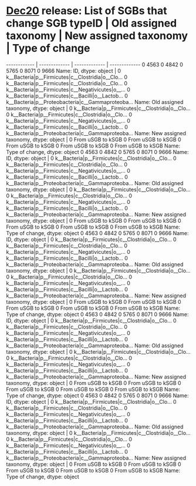 # [Dec20](../Nov20-Dec20comparison.md#how-many-sgbs-change-type) release: List of SGBs that change SGB typeID | Old assigned taxonomy | New assigned taxonomy | Type of change
------------ | ------------- | ------------- | -------------
0    4563
0    4842
0    5765
0    8071
0    9666
Name: ID, dtype: object	| 0    k__Bacteria\|p__Firmicutes\|c__Clostridia\|o__Clo...
0    k__Bacteria\|p__Firmicutes\|c__Clostridia\|o__Clo...
0    k__Bacteria\|p__Firmicutes\|c__Negativicutes\|o__...
0    k__Bacteria\|p__Firmicutes\|c__Bacilli\|o__Lactob...
0    k__Bacteria\|p__Proteobacteria\|c__Gammaproteoba...
Name: Old assigned taxonomy, dtype: object	| 0    k__Bacteria\|p__Firmicutes\|c__Clostridia\|o__Clo...
0    k__Bacteria\|p__Firmicutes\|c__Clostridia\|o__Clo...
0    k__Bacteria\|p__Firmicutes\|c__Negativicutes\|o__...
0    k__Bacteria\|p__Firmicutes\|c__Bacilli\|o__Lactob...
0    k__Bacteria\|p__Proteobacteria\|c__Gammaproteoba...
Name: New assigned taxonomy, dtype: object	| 0    From uSGB to kSGB
0    From uSGB to kSGB
0    From uSGB to kSGB
0    From uSGB to kSGB
0    From uSGB to kSGB
Name: Type of change, dtype: object
0    4563
0    4842
0    5765
0    8071
0    9666
Name: ID, dtype: object	| 0    k__Bacteria\|p__Firmicutes\|c__Clostridia\|o__Clo...
0    k__Bacteria\|p__Firmicutes\|c__Clostridia\|o__Clo...
0    k__Bacteria\|p__Firmicutes\|c__Negativicutes\|o__...
0    k__Bacteria\|p__Firmicutes\|c__Bacilli\|o__Lactob...
0    k__Bacteria\|p__Proteobacteria\|c__Gammaproteoba...
Name: Old assigned taxonomy, dtype: object	| 0    k__Bacteria\|p__Firmicutes\|c__Clostridia\|o__Clo...
0    k__Bacteria\|p__Firmicutes\|c__Clostridia\|o__Clo...
0    k__Bacteria\|p__Firmicutes\|c__Negativicutes\|o__...
0    k__Bacteria\|p__Firmicutes\|c__Bacilli\|o__Lactob...
0    k__Bacteria\|p__Proteobacteria\|c__Gammaproteoba...
Name: New assigned taxonomy, dtype: object	| 0    From uSGB to kSGB
0    From uSGB to kSGB
0    From uSGB to kSGB
0    From uSGB to kSGB
0    From uSGB to kSGB
Name: Type of change, dtype: object
0    4563
0    4842
0    5765
0    8071
0    9666
Name: ID, dtype: object	| 0    k__Bacteria\|p__Firmicutes\|c__Clostridia\|o__Clo...
0    k__Bacteria\|p__Firmicutes\|c__Clostridia\|o__Clo...
0    k__Bacteria\|p__Firmicutes\|c__Negativicutes\|o__...
0    k__Bacteria\|p__Firmicutes\|c__Bacilli\|o__Lactob...
0    k__Bacteria\|p__Proteobacteria\|c__Gammaproteoba...
Name: Old assigned taxonomy, dtype: object	| 0    k__Bacteria\|p__Firmicutes\|c__Clostridia\|o__Clo...
0    k__Bacteria\|p__Firmicutes\|c__Clostridia\|o__Clo...
0    k__Bacteria\|p__Firmicutes\|c__Negativicutes\|o__...
0    k__Bacteria\|p__Firmicutes\|c__Bacilli\|o__Lactob...
0    k__Bacteria\|p__Proteobacteria\|c__Gammaproteoba...
Name: New assigned taxonomy, dtype: object	| 0    From uSGB to kSGB
0    From uSGB to kSGB
0    From uSGB to kSGB
0    From uSGB to kSGB
0    From uSGB to kSGB
Name: Type of change, dtype: object
0    4563
0    4842
0    5765
0    8071
0    9666
Name: ID, dtype: object	| 0    k__Bacteria\|p__Firmicutes\|c__Clostridia\|o__Clo...
0    k__Bacteria\|p__Firmicutes\|c__Clostridia\|o__Clo...
0    k__Bacteria\|p__Firmicutes\|c__Negativicutes\|o__...
0    k__Bacteria\|p__Firmicutes\|c__Bacilli\|o__Lactob...
0    k__Bacteria\|p__Proteobacteria\|c__Gammaproteoba...
Name: Old assigned taxonomy, dtype: object	| 0    k__Bacteria\|p__Firmicutes\|c__Clostridia\|o__Clo...
0    k__Bacteria\|p__Firmicutes\|c__Clostridia\|o__Clo...
0    k__Bacteria\|p__Firmicutes\|c__Negativicutes\|o__...
0    k__Bacteria\|p__Firmicutes\|c__Bacilli\|o__Lactob...
0    k__Bacteria\|p__Proteobacteria\|c__Gammaproteoba...
Name: New assigned taxonomy, dtype: object	| 0    From uSGB to kSGB
0    From uSGB to kSGB
0    From uSGB to kSGB
0    From uSGB to kSGB
0    From uSGB to kSGB
Name: Type of change, dtype: object
0    4563
0    4842
0    5765
0    8071
0    9666
Name: ID, dtype: object	| 0    k__Bacteria\|p__Firmicutes\|c__Clostridia\|o__Clo...
0    k__Bacteria\|p__Firmicutes\|c__Clostridia\|o__Clo...
0    k__Bacteria\|p__Firmicutes\|c__Negativicutes\|o__...
0    k__Bacteria\|p__Firmicutes\|c__Bacilli\|o__Lactob...
0    k__Bacteria\|p__Proteobacteria\|c__Gammaproteoba...
Name: Old assigned taxonomy, dtype: object	| 0    k__Bacteria\|p__Firmicutes\|c__Clostridia\|o__Clo...
0    k__Bacteria\|p__Firmicutes\|c__Clostridia\|o__Clo...
0    k__Bacteria\|p__Firmicutes\|c__Negativicutes\|o__...
0    k__Bacteria\|p__Firmicutes\|c__Bacilli\|o__Lactob...
0    k__Bacteria\|p__Proteobacteria\|c__Gammaproteoba...
Name: New assigned taxonomy, dtype: object	| 0    From uSGB to kSGB
0    From uSGB to kSGB
0    From uSGB to kSGB
0    From uSGB to kSGB
0    From uSGB to kSGB
Name: Type of change, dtype: object
